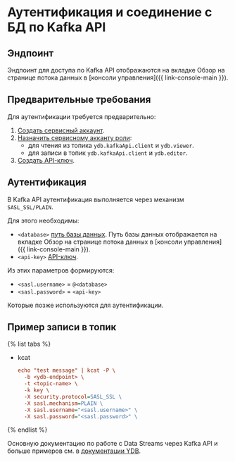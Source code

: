 # Аутентификация и соединение с БД по Kafka API
## Эндпоинт
Эндпоинт для доступа по Kafka API отображаются на вкладке Обзор на странице потока данных в [консоли управления]({{ link-console-main }}).

## Предварительные требования

Для аутентификации требуется предварительно: 
1. [Создать сервисный аккаунт](../../iam/operations/sa/create).
1. [Назначить сервисному акканту роли](../../iam/operations/sa/assign-role-for-sa):
   - для чтения из топика `ydb.kafkaApi.client` и `ydb.viewer`.
   - для записи в топик `ydb.kafkaApi.client` и `ydb.editor`.
1. [Создать API-ключ](../../iam/operations/api-key/create).


## Аутентификация
В Kafka API аутентификация выполняется через механизм `SASL_SSL/PLAIN`.

Для этого необходимы:
* `<database>` [путь базы данных](../../concepts/connect#database). Путь базы данных отображается на вкладке Обзор на странице потока данных в [консоли управления]({{ link-console-main }}).
* `<api-key>` [API-ключ](../../iam/concepts/authorization/api-key).

Из этих параметров формируются:
* `<sasl.username>` = `@<database>`
* `<sasl.password>` = `<api-key>`

Которые позже используются для аутентификации.

## Пример записи в топик

{% list tabs %}

- kcat
  ```ini
  echo "test message" | kcat -P \
    -b <ydb-endpoint> \
    -t <topic-name> \
    -k key \
    -X security.protocol=SASL_SSL \
    -X sasl.mechanism=PLAIN \
    -X sasl.username="<sasl.username>" \
    -X sasl.password="<sasl.password>" \
  ```
{% endlist %}

Основную документацию по работе с Data Streams через Kafka API и больше примеров см. в [документации YDB](https://ydb.tech/ru/docs/reference/kafka-api).

